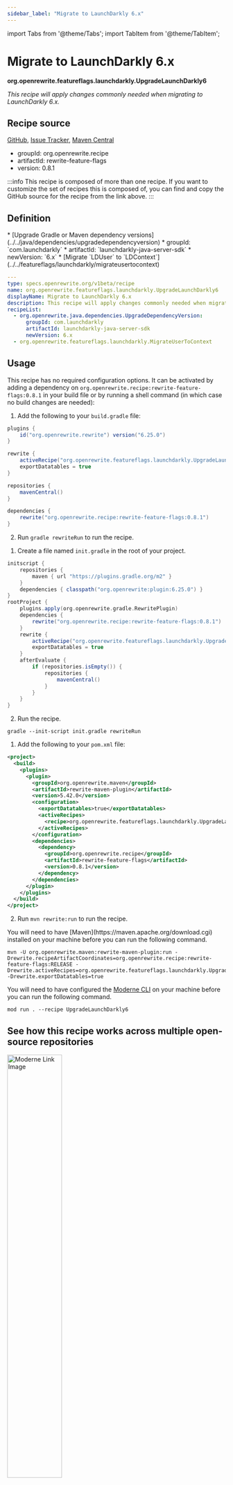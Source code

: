 ```yaml
---
sidebar_label: "Migrate to LaunchDarkly 6.x"
---
```


import Tabs from '@theme/Tabs';
import TabItem from '@theme/TabItem';

# Migrate to LaunchDarkly 6.x

**org.openrewrite.featureflags.launchdarkly.UpgradeLaunchDarkly6**

_This recipe will apply changes commonly needed when migrating to LaunchDarkly 6.x._

## Recipe source

[GitHub](https://github.com/openrewrite/rewrite-feature-flags/blob/main/src/main/resources/META-INF/rewrite/launchdarkly-6.yml), [Issue Tracker](https://github.com/openrewrite/rewrite-feature-flags/issues), [Maven Central](https://central.sonatype.com/artifact/org.openrewrite.recipe/rewrite-feature-flags/0.8.1/jar)

* groupId: org.openrewrite.recipe
* artifactId: rewrite-feature-flags
* version: 0.8.1

:::info
This recipe is composed of more than one recipe. If you want to customize the set of recipes this is composed of, you can find and copy the GitHub source for the recipe from the link above.
:::

## Definition

<Tabs groupId="recipeType">
<TabItem value="recipe-list" label="Recipe List" >
* [Upgrade Gradle or Maven dependency versions](../../java/dependencies/upgradedependencyversion)
  * groupId: `com.launchdarkly`
  * artifactId: `launchdarkly-java-server-sdk`
  * newVersion: `6.x`
* [Migrate `LDUser` to `LDContext`](../../featureflags/launchdarkly/migrateusertocontext)

</TabItem>

<TabItem value="yaml-recipe-list" label="Yaml Recipe List">

```yaml
---
type: specs.openrewrite.org/v1beta/recipe
name: org.openrewrite.featureflags.launchdarkly.UpgradeLaunchDarkly6
displayName: Migrate to LaunchDarkly 6.x
description: This recipe will apply changes commonly needed when migrating to LaunchDarkly 6.x.
recipeList:
  - org.openrewrite.java.dependencies.UpgradeDependencyVersion:
      groupId: com.launchdarkly
      artifactId: launchdarkly-java-server-sdk
      newVersion: 6.x
  - org.openrewrite.featureflags.launchdarkly.MigrateUserToContext

```
</TabItem>
</Tabs>

## Usage

This recipe has no required configuration options. It can be activated by adding a dependency on `org.openrewrite.recipe:rewrite-feature-flags:0.8.1` in your build file or by running a shell command (in which case no build changes are needed): 
<Tabs groupId="projectType">
<TabItem value="gradle" label="Gradle">

1. Add the following to your `build.gradle` file:

```groovy title="build.gradle"
plugins {
    id("org.openrewrite.rewrite") version("6.25.0")
}

rewrite {
    activeRecipe("org.openrewrite.featureflags.launchdarkly.UpgradeLaunchDarkly6")
    exportDatatables = true
}

repositories {
    mavenCentral()
}

dependencies {
    rewrite("org.openrewrite.recipe:rewrite-feature-flags:0.8.1")
}
```

2. Run `gradle rewriteRun` to run the recipe.
</TabItem>

<TabItem value="gradle-init-script" label="Gradle init script">

1. Create a file named `init.gradle` in the root of your project.

```groovy title="init.gradle"
initscript {
    repositories {
        maven { url "https://plugins.gradle.org/m2" }
    }
    dependencies { classpath("org.openrewrite:plugin:6.25.0") }
}
rootProject {
    plugins.apply(org.openrewrite.gradle.RewritePlugin)
    dependencies {
        rewrite("org.openrewrite.recipe:rewrite-feature-flags:0.8.1")
    }
    rewrite {
        activeRecipe("org.openrewrite.featureflags.launchdarkly.UpgradeLaunchDarkly6")
        exportDatatables = true
    }
    afterEvaluate {
        if (repositories.isEmpty()) {
            repositories {
                mavenCentral()
            }
        }
    }
}
```

2. Run the recipe.

```shell title="shell"
gradle --init-script init.gradle rewriteRun
```

</TabItem>
<TabItem value="maven" label="Maven POM">

1. Add the following to your `pom.xml` file:

```xml title="pom.xml"
<project>
  <build>
    <plugins>
      <plugin>
        <groupId>org.openrewrite.maven</groupId>
        <artifactId>rewrite-maven-plugin</artifactId>
        <version>5.42.0</version>
        <configuration>
          <exportDatatables>true</exportDatatables>
          <activeRecipes>
            <recipe>org.openrewrite.featureflags.launchdarkly.UpgradeLaunchDarkly6</recipe>
          </activeRecipes>
        </configuration>
        <dependencies>
          <dependency>
            <groupId>org.openrewrite.recipe</groupId>
            <artifactId>rewrite-feature-flags</artifactId>
            <version>0.8.1</version>
          </dependency>
        </dependencies>
      </plugin>
    </plugins>
  </build>
</project>
```

2. Run `mvn rewrite:run` to run the recipe.
</TabItem>

<TabItem value="maven-command-line" label="Maven Command Line">
You will need to have [Maven](https://maven.apache.org/download.cgi) installed on your machine before you can run the following command.

```shell title="shell"
mvn -U org.openrewrite.maven:rewrite-maven-plugin:run -Drewrite.recipeArtifactCoordinates=org.openrewrite.recipe:rewrite-feature-flags:RELEASE -Drewrite.activeRecipes=org.openrewrite.featureflags.launchdarkly.UpgradeLaunchDarkly6 -Drewrite.exportDatatables=true
```
</TabItem>
<TabItem value="moderne-cli" label="Moderne CLI">

You will need to have configured the [Moderne CLI](https://docs.moderne.io/moderne-cli/cli-intro) on your machine before you can run the following command.

```shell title="shell"
mod run . --recipe UpgradeLaunchDarkly6
```
</TabItem>
</Tabs>

## See how this recipe works across multiple open-source repositories

<a href="https://app.moderne.io/recipes/org.openrewrite.featureflags.launchdarkly.UpgradeLaunchDarkly6">
    <img
    src={require("/static/img/ModerneRecipeButton.png").default}
    alt="Moderne Link Image"
    width="50%"
    />
</a>

The community edition of the Moderne platform enables you to easily run recipes across thousands of open-source repositories.

Please [contact Moderne](https://moderne.io/product) for more information about safely running the recipes on your own codebase in a private SaaS.
## Data Tables

### Source files that had results
**org.openrewrite.table.SourcesFileResults**

_Source files that were modified by the recipe run._

| Column Name | Description |
| ----------- | ----------- |
| Source path before the run | The source path of the file before the run. `null` when a source file was created during the run. |
| Source path after the run | A recipe may modify the source path. This is the path after the run. `null` when a source file was deleted during the run. |
| Parent of the recipe that made changes | In a hierarchical recipe, the parent of the recipe that made a change. Empty if this is the root of a hierarchy or if the recipe is not hierarchical at all. |
| Recipe that made changes | The specific recipe that made a change. |
| Estimated time saving | An estimated effort that a developer to fix manually instead of using this recipe, in unit of seconds. |
| Cycle | The recipe cycle in which the change was made. |

### Source files that errored on a recipe
**org.openrewrite.table.SourcesFileErrors**

_The details of all errors produced by a recipe run._

| Column Name | Description |
| ----------- | ----------- |
| Source path | The file that failed to parse. |
| Recipe that made changes | The specific recipe that made a change. |
| Stack trace | The stack trace of the failure. |

### Recipe performance
**org.openrewrite.table.RecipeRunStats**

_Statistics used in analyzing the performance of recipes._

| Column Name | Description |
| ----------- | ----------- |
| The recipe | The recipe whose stats are being measured both individually and cumulatively. |
| Source file count | The number of source files the recipe ran over. |
| Source file changed count | The number of source files which were changed in the recipe run. Includes files created, deleted, and edited. |
| Cumulative scanning time | The total time spent across the scanning phase of this recipe. |
| 99th percentile scanning time | 99 out of 100 scans completed in this amount of time. |
| Max scanning time | The max time scanning any one source file. |
| Cumulative edit time | The total time spent across the editing phase of this recipe. |
| 99th percentile edit time | 99 out of 100 edits completed in this amount of time. |
| Max edit time | The max time editing any one source file. |


## Contributors
[Shannon Pamperl](mailto:shanman190@gmail.com), [Jonathan Schnéider](mailto:jkschneider@gmail.com), [Tim te Beek](mailto:tim@moderne.io)
